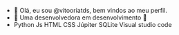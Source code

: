 - 👋 Olá, eu sou @vitooriatds, bem vindos ao meu perfil.
- 🌱 Uma desenvolvedora em desenvolvimento 👾
- Python Js HTML CSS Júpiter SQLite Visual studio code

<!---
vitooriatds/vitooriatds is a ✨ special ✨ repository because its `README.md` (this file) appears on your GitHub profile.
You can click the Preview link to take a look at your changes.
--->
